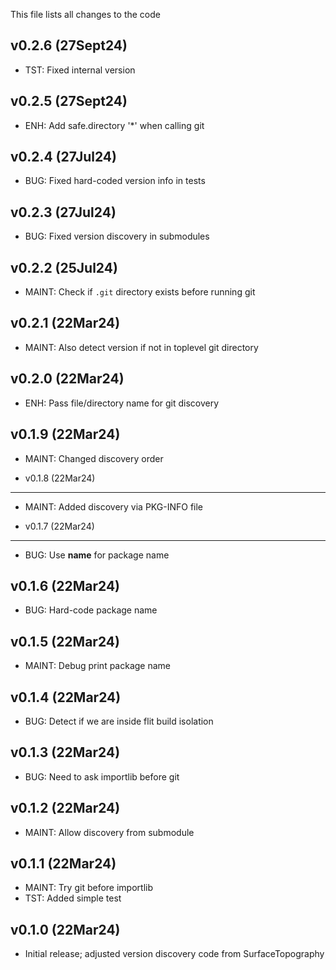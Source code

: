 This file lists all changes to the code

v0.2.6 (27Sept24)
-----------------

* TST: Fixed internal version

v0.2.5 (27Sept24)
-----------------

* ENH: Add safe.directory '*' when calling git

v0.2.4 (27Jul24)
----------------

* BUG: Fixed hard-coded version info in tests

v0.2.3 (27Jul24)
----------------

* BUG: Fixed version discovery in submodules

v0.2.2 (25Jul24)
----------------

* MAINT: Check if `.git` directory exists before running git

v0.2.1 (22Mar24)
----------------

* MAINT: Also detect version if not in toplevel git directory

v0.2.0 (22Mar24)
----------------

* ENH: Pass file/directory name for git discovery

v0.1.9 (22Mar24)
----------------

* MAINT: Changed discovery order

* v0.1.8 (22Mar24)
----------------

* MAINT: Added discovery via PKG-INFO file

* v0.1.7 (22Mar24)
----------------

* BUG: Use __name__ for package name

v0.1.6 (22Mar24)
----------------

* BUG: Hard-code package name

v0.1.5 (22Mar24)
----------------

* MAINT: Debug print package name

v0.1.4 (22Mar24)
----------------

* BUG: Detect if we are inside flit build isolation

v0.1.3 (22Mar24)
----------------

* BUG: Need to ask importlib before git

v0.1.2 (22Mar24)
----------------

* MAINT: Allow discovery from submodule

v0.1.1 (22Mar24)
----------------

* MAINT: Try git before importlib
* TST: Added simple test

v0.1.0 (22Mar24)
----------------

* Initial release; adjusted version discovery code from SurfaceTopography